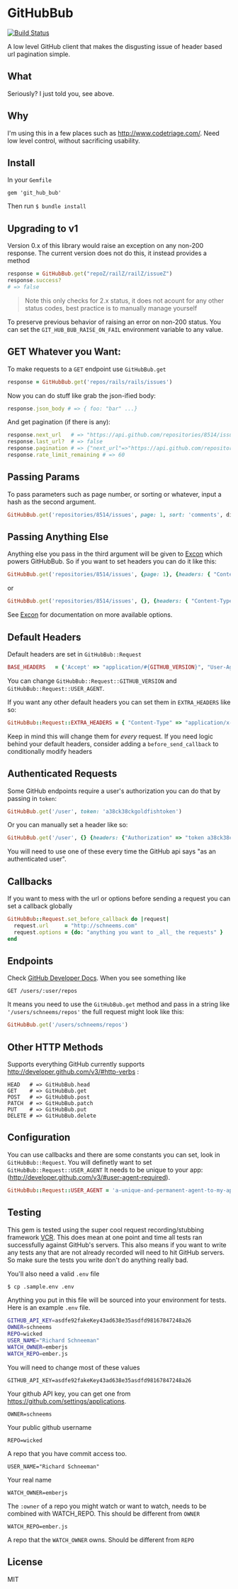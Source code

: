 # GitHubBub

[![Build Status](https://travis-ci.org/schneems/git_hub_bub.svg?branch=master)](https://travis-ci.org/schneems/git_hub_bub)

A low level GitHub client that makes the disgusting issue of header based url pagination simple.

## What

Seriously? I just told you, see above.

## Why

I'm using this in a few places such as http://www.codetriage.com/. Need low level control, without sacrificing usability.

## Install

In your `Gemfile`

```
gem 'git_hub_bub'
```

Then run `$ bundle install`

## Upgrading to v1

Version 0.x of this library would raise an exception on any non-200 response. The current version does not do this, it instead provides a method

```ruby
response = GitHubBub.get("repoZ/railZ/railZ/issueZ")
response.success?
# => false
```

> Note this only checks for 2.x status, it does not acount for any other status codes, best practice is to manually manage yourself

To preserve previous behavior of raising an error on non-200 status. You can set the `GIT_HUB_BUB_RAISE_ON_FAIL` environment variable to any value.


## GET Whatever you Want:

To make requests to a `GET` endpoint use `GitHubBub.get`

```ruby
response = GitHubBub.get('repos/rails/rails/issues')
```

Now you can do stuff like grab the json-ified body:

```ruby
response.json_body # => { foo: "bar" ...}
```

And get pagination (if there is any):

```ruby
response.next_url   # => "https://api.github.com/repositories/8514/issues?page=2"
response.last_url?  # => false
response.pagination # => {"next_url"=>"https://api.github.com/repositories/8514/issues?page=2", "last_url"=>"https://api.github.com/repositories/8514/issues?page=18"}
response.rate_limit_remaining # => 60
```

## Passing Params

To pass parameters such as page number, or sorting or whatever, input a hash as the second argument.

```ruby
GitHubBub.get('repositories/8514/issues', page: 1, sort: 'comments', direction:'desc')
```

## Passing Anything Else

Anything else you pass in the third argument will be given to [Excon](https://github.com/geemus/excon) which powers GitHubBub. So if you want to set headers you can do it like this:

```ruby
GitHubBub.get('repositories/8514/issues', {page: 1}, {headers: { "Content-Type" => "application/x-www-form-urlencoded" }})
```

or

```ruby
GitHubBub.get('repositories/8514/issues', {}, {headers: { "Content-Type" => "application/x-www-form-urlencoded" }})
```

See [Excon](https://github.com/geemus/excon) for documentation on more available options.

## Default Headers

Default headers are set in `GitHubBub::Request`

```ruby
BASE_HEADERS   = {'Accept' => "application/#{GITHUB_VERSION}", "User-Agent" => USER_AGENT}
```

You can change `GitHubBub::Request::GITHUB_VERSION` and `GitHubBub::Request::USER_AGENT`.

If you want any other default headers you can set them in `EXTRA_HEADERS` like so:

```ruby
GitHubBub::Request::EXTRA_HEADERS = { "Content-Type" => "application/x-www-form-urlencoded" }
```

Keep in mind this will change them for _every_ request. If you need logic behind your default headers, consider adding a `before_send_callback` to conditionally modify headers


## Authenticated Requests

Some GitHub endpoints require a user's authorization you can do that by passing in `token`:

```ruby
GitHubBub.get('/user', token: 'a38ck38ckgoldfishtoken')
```

Or you can manually set a header like so:

```ruby
GitHubBub.get('/user', {} {headers: {"Authorization" => "token a38ck38ckgoldfishtoken"}})
```

You will need to use one of these every time the GitHub api says "as an authenticated user".

## Callbacks

If you want to mess with the url or options before sending a request you can set a callback globally

```ruby
GitHubBub::Request.set_before_callback do |request|
  request.url     = "http://schneems.com"
  request.options = {do: "anything you want to _all_ the requests" }
end
```

## Endpoints

Check [GitHub Developer Docs](http://developer.github.com/). When you see something like

```
GET /users/:user/repos
```

It means you need to use the `GitHubBub.get` method and pass in a string like `'/users/schneems/repos'` the full request might look like this:


```ruby
GitHubBub.get('/users/schneems/repos')
```

## Other HTTP Methods

Supports everything GitHub currently supports http://developer.github.com/v3/#http-verbs :

```
HEAD   # => GitHubBub.head
GET    # => GitHubBub.get
POST   # => GitHubBub.post
PATCH  # => GitHubBub.patch
PUT    # => GitHubBub.put
DELETE # => GitHubBub.delete
```


## Configuration

You can use callbacks and there are some constants you can set, look in `GitHubBub::Request`. You will definetly want to set `GitHubBub::Request::USER_AGENT` It needs to be unique to your app: (http://developer.github.com/v3/#user-agent-required).

```ruby
GitHubBub::Request::USER_AGENT = 'a-unique-and-permanent-agent-to-my-app'
```

## Testing

This gem is tested using the super cool request recording/stubbing framework [VCR](https://github.com/vcr/vcr). This does mean at one point and time all tests ran successfully against GitHub's servers. This also means if you want to write any tests any that are not already recorded will need to hit GitHub servers. So make sure the tests you write don't do anything really bad.

You'll also need a valid `.env` file

```sh
$ cp .sample.env .env
```

Anything you put in this file will be sourced into your environment for tests. Here is an example `.env` file.

```sh
GITHUB_API_KEY=asdfe92fakeKey43ad638e35asdfd98167847248a26
OWNER=schneems
REPO=wicked
USER_NAME="Richard Schneeman"
WATCH_OWNER=emberjs
WATCH_REPO=ember.js
```

You will need to change most of these values

```
GITHUB_API_KEY=asdfe92fakeKey43ad638e35asdfd98167847248a26
```

Your github API key, you can get one from https://github.com/settings/applications.

```
OWNER=schneems
```

Your public github username

```
REPO=wicked
```

A repo that you have commit access too.

```
USER_NAME="Richard Schneeman"
```

Your real name

```
WATCH_OWNER=emberjs
```

The `:owner` of a repo you might watch or want to watch, needs to be combined with WATCH_REPO. This should be different from `OWNER`

```
WATCH_REPO=ember.js
```

A repo that the `WATCH_OWNER` owns. Should be different from `REPO`


## License

MIT
